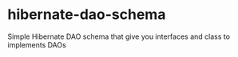 hibernate-dao-schema
====================

Simple Hibernate DAO schema that give you interfaces and class to implements DAOs
